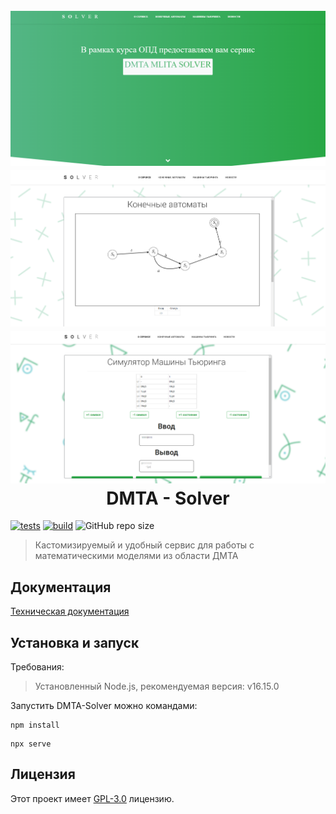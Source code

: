 <h1 align="center">
  <br>
  <a href="https://github.com/Clonexy700/NSU-opd-dmta-solver"><img src="/img/main.png" alt="DMTA - Solver"></a>
  <a href="https://github.com/Clonexy700/NSU-opd-dmta-solver"><img src="/img/automat.png" alt="DMTA - Solver"></a>
  <a href="https://github.com/Clonexy700/NSU-opd-dmta-solver"><img src="/img/turing.png" alt="DMTA - Solver"></a>
  <br>
  DMTA - Solver
  <br>
</h1>

<p align="center">

[![tests](https://github.com/Clonexy700/NSU-opd-dmta-solver/actions/workflows/main.yml/badge.svg)](https://github.com/Clonexy700/NSU-opd-dmta-solver/actions/workflows/main.yml)
[![build](https://github.com/Clonexy700/NSU-opd-dmta-solver/actions/workflows/pages/pages-build-deployment/badge.svg)](https://github.com/Clonexy700/NSU-opd-dmta-solver/actions/workflows/pages/pages-build-deployment)
<img alt="GitHub repo size" src="https://img.shields.io/github/repo-size/Clonexy700/NSU-opd-dmta-solver?style=flat-square">

</p>

> Кастомизируемый и удобный сервис для работы с математическими моделями из области ДМТА

## Документация

[Техническая документация](https://dmta-mlita-project-version-nativejs.readthedocs.io/en/latest/)

## Установка и запуск

Требования:
> Установленный Node.js, рекомендуемая версия: v16.15.0

Запустить DMTA-Solver можно командами:

```shell
npm install
```

```shell
npx serve
```

## Лицензия

Этот проект имеет [GPL-3.0](https://github.com/Clonexy700/NSU-opd-dmta-solver/blob/master/LICENSE) лицензию.
